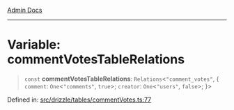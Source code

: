 [Admin Docs](/)

***

# Variable: commentVotesTableRelations

> `const` **commentVotesTableRelations**: `Relations`\<`"comment_votes"`, \{ `comment`: `One`\<`"comments"`, `true`\>; `creator`: `One`\<`"users"`, `false`\>; \}\>

Defined in: [src/drizzle/tables/commentVotes.ts:77](https://github.com/Sourya07/talawa-api/blob/aac5f782223414da32542752c1be099f0b872196/src/drizzle/tables/commentVotes.ts#L77)
